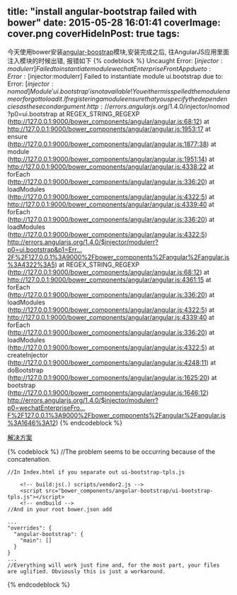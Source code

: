 title: "install angular-bootstrap failed with bower"
date: 2015-05-28 16:01:41
coverImage: cover.png
coverHideInPost: true
tags:
---
今天使用bower安装[angular-boostrap](https://github.com/angular-ui/bootstrap)模块,安装完成之后, 往AngularJS应用里面注入模块的时候出错, 报错如下
{% codeblock %}
    Uncaught Error: [$injector:modulerr] Failed to instantiate module wechatEnterpriseFrontApp due to:
    Error: [$injector:modulerr] Failed to instantiate module ui.bootstrap due to:
    Error: [$injector:nomod] Module 'ui.bootstrap' is not available! You either misspelled the module name or forgot to load it. If registering a module ensure that you specify the dependencies as the second argument.
    http://errors.angularjs.org/1.4.0/$injector/nomod?p0=ui.bootstrap
        at REGEX_STRING_REGEXP (http://127.0.0.1:9000/bower_components/angular/angular.js:68:12)
        at http://127.0.0.1:9000/bower_components/angular/angular.js:1953:17
        at ensure (http://127.0.0.1:9000/bower_components/angular/angular.js:1877:38)
        at module (http://127.0.0.1:9000/bower_components/angular/angular.js:1951:14)
        at http://127.0.0.1:9000/bower_components/angular/angular.js:4338:22
        at forEach (http://127.0.0.1:9000/bower_components/angular/angular.js:336:20)
        at loadModules (http://127.0.0.1:9000/bower_components/angular/angular.js:4322:5)
        at http://127.0.0.1:9000/bower_components/angular/angular.js:4339:40
        at forEach (http://127.0.0.1:9000/bower_components/angular/angular.js:336:20)
        at loadModules (http://127.0.0.1:9000/bower_components/angular/angular.js:4322:5)
    http://errors.angularjs.org/1.4.0/$injector/modulerr?p0=ui.bootstrap&p1=Err…2F%2F127.0.0.1%3A9000%2Fbower_components%2Fangular%2Fangular.js%3A4322%3A5)
        at REGEX_STRING_REGEXP (http://127.0.0.1:9000/bower_components/angular/angular.js:68:12)
        at http://127.0.0.1:9000/bower_components/angular/angular.js:4361:15
        at forEach (http://127.0.0.1:9000/bower_components/angular/angular.js:336:20)
        at loadModules (http://127.0.0.1:9000/bower_components/angular/angular.js:4322:5)
        at http://127.0.0.1:9000/bower_components/angular/angular.js:4339:40
        at forEach (http://127.0.0.1:9000/bower_components/angular/angular.js:336:20)
        at loadModules (http://127.0.0.1:9000/bower_components/angular/angular.js:4322:5)
        at createInjector (http://127.0.0.1:9000/bower_components/angular/angular.js:4248:11)
        at doBootstrap (http://127.0.0.1:9000/bower_components/angular/angular.js:1625:20)
        at bootstrap (http://127.0.0.1:9000/bower_components/angular/angular.js:1646:12)
    http://errors.angularjs.org/1.4.0/$injector/modulerr?p0=wechatEnterpriseFro…F%2F127.0.0.1%3A9000%2Fbower_components%2Fangular%2Fangular.js%3A1646%3A12)
{% endcodeblock %}

[解决方案](https://github.com/angular-ui/bootstrap/issues/2246)

{% codeblock %}
    //The problem seems to be occurring because of the concatenation.

    //In Index.html if you separate out ui-bootstrap-tpls.js

        <!-- build:js(.) scripts/vendor2.js -->
        <script src="bower_components/angular-bootstrap/ui-bootstrap-tpls.js"></script>
        <!-- endbuild -->
    //And in your root bower.json add

    ...
    "overrides": {
      "angular-bootstrap": {
        "main": []
      }
    }
    ...
    //Everything will work just fine and, for the most part, your files are uglified. Obviously this is just a workaround.
{% endcodeblock %}